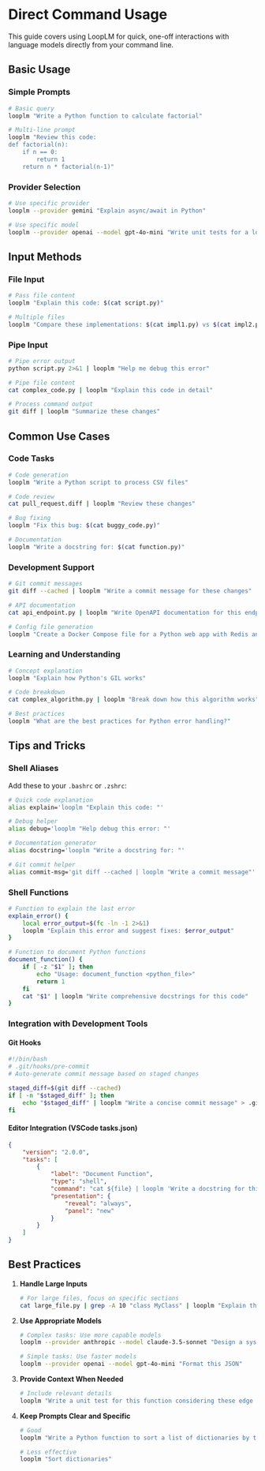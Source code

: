# Direct Command Usage

This guide covers using LoopLM for quick, one-off interactions with language models directly from your command line.

## Basic Usage

### Simple Prompts

```bash
# Basic query
looplm "Write a Python function to calculate factorial"

# Multi-line prompt
looplm "Review this code:
def factorial(n):
    if n == 0:
        return 1
    return n * factorial(n-1)"
```

### Provider Selection

```bash
# Use specific provider
looplm --provider gemini "Explain async/await in Python"

# Use specific model
looplm --provider openai --model gpt-4o-mini "Write unit tests for a login function"
```

## Input Methods

### File Input

```bash
# Pass file content
looplm "Explain this code: $(cat script.py)"

# Multiple files
looplm "Compare these implementations: $(cat impl1.py) vs $(cat impl2.py)"
```

### Pipe Input

```bash
# Pipe error output
python script.py 2>&1 | looplm "Help me debug this error"

# Pipe file content
cat complex_code.py | looplm "Explain this code in detail"

# Process command output
git diff | looplm "Summarize these changes"
```

## Common Use Cases

### Code Tasks

```bash
# Code generation
looplm "Write a Python script to process CSV files"

# Code review
cat pull_request.diff | looplm "Review these changes"

# Bug fixing
looplm "Fix this bug: $(cat buggy_code.py)"

# Documentation
looplm "Write a docstring for: $(cat function.py)"
```

### Development Support

```bash
# Git commit messages
git diff --cached | looplm "Write a commit message for these changes"

# API documentation
cat api_endpoint.py | looplm "Write OpenAPI documentation for this endpoint"

# Config file generation
looplm "Create a Docker Compose file for a Python web app with Redis and PostgreSQL"
```

### Learning and Understanding

```bash
# Concept explanation
looplm "Explain how Python's GIL works"

# Code breakdown
cat complex_algorithm.py | looplm "Break down how this algorithm works"

# Best practices
looplm "What are the best practices for Python error handling?"
```

## Tips and Tricks

### Shell Aliases

Add these to your `.bashrc` or `.zshrc`:

```bash
# Quick code explanation
alias explain='looplm "Explain this code: "'

# Debug helper
alias debug='looplm "Help debug this error: "'

# Documentation generator
alias docstring='looplm "Write a docstring for: "'

# Git commit helper
alias commit-msg='git diff --cached | looplm "Write a commit message"'
```

### Shell Functions

```bash
# Function to explain the last error
explain_error() {
    local error_output=$(fc -ln -1 2>&1)
    looplm "Explain this error and suggest fixes: $error_output"
}

# Function to document Python functions
document_function() {
    if [ -z "$1" ]; then
        echo "Usage: document_function <python_file>"
        return 1
    fi
    cat "$1" | looplm "Write comprehensive docstrings for this code"
}
```

### Integration with Development Tools

#### Git Hooks

```bash
#!/bin/bash
# .git/hooks/pre-commit
# Auto-generate commit message based on staged changes

staged_diff=$(git diff --cached)
if [ -n "$staged_diff" ]; then
    echo "$staged_diff" | looplm "Write a concise commit message" > .git/COMMIT_EDITMSG
fi
```

#### Editor Integration (VSCode tasks.json)

```json
{
    "version": "2.0.0",
    "tasks": [
        {
            "label": "Document Function",
            "type": "shell",
            "command": "cat ${file} | looplm 'Write a docstring for this function, just return the docstring and nothing else'",
            "presentation": {
                "reveal": "always",
                "panel": "new"
            }
        }
    ]
}
```

## Best Practices

1. **Handle Large Inputs**
   ```bash
   # For large files, focus on specific sections
   cat large_file.py | grep -A 10 "class MyClass" | looplm "Explain this class"
   ```
2. **Use Appropriate Models**
   ```bash
   # Complex tasks: Use more capable models
   looplm --provider anthropic --model claude-3.5-sonnet "Design a system architecture"
   
   # Simple tasks: Use faster models
   looplm --provider openai --model gpt-4o-mini "Format this JSON"
   ```
3. **Provide Context When Needed**
   ```bash
   # Include relevant details
   looplm "Write a unit test for this function considering these edge cases: $(cat edge_cases.txt)"
   ```
4. **Keep Prompts Clear and Specific**
   ```bash
   # Good
   looplm "Write a Python function to sort a list of dictionaries by the 'date' key"
   
   # Less effective
   looplm "Sort dictionaries"
   ```


